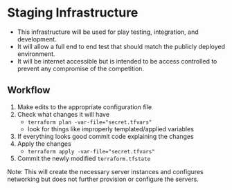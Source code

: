 # Staging Infrastructure

- This infrastructure will be used for play testing, integration, and development.
- It will allow a full end to end test that should match the publicly deployed environment.
- It will be internet accessible but is intended to be access controlled to prevent any compromise of the competition.

## Workflow
1. Make edits to the appropriate configuration file
2. Check what changes it will have
    - `terraform plan -var-file="secret.tfvars"`
    - look for things like improperly templated/applied variables
3. If everything looks good commit code explaining the changes
4. Apply the changes
    - `terraform apply -var-file="secret.tfvars"` 
5. Commit the newly modified `terraform.tfstate`

Note:  This will create the necessary server instances and configures networking but does not further provision or configure the servers.
